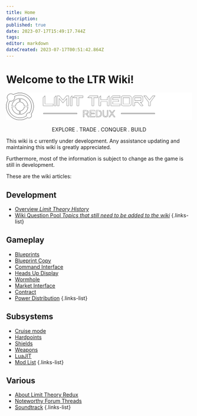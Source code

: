 ```yaml
---
title: Home
description: 
published: true
date: 2023-07-17T15:49:17.744Z
tags: 
editor: markdown
dateCreated: 2023-07-17T00:51:42.864Z
---
```


# Welcome to the LTR Wiki!

![](/centered.png)
<p style="text-align: center;">EXPLORE . TRADE . CONQUER . BUILD</p>

This wiki is c urrently under development. Any assistance updating and maintaining this wiki is greatly appreciated.

Furthermore, most of the information is subject to change as the game is still in development.

These are the wiki articles: 

## Development
- [Overview *Limit Theory History*](/Development-Overview)
- [Wiki Question Pool *Topics that still need to be added to the wiki*](/question-pool)
{.links-list}
## Gameplay
- [Blueprints](/blueprint)
- [Blueprint Copy](/blueprint-copy)
- [Command Interface](/command-interface)
- [Heads Up Display](/heads-up-display)
- [Wormhole](/wormhole)
- [Market Interface](/market-interface)
- [Contract](/contract)
- [Power Distribution](/power-distribution)
{.links-list}
## Subsystems
- [Cruise mode](/cruise-mode)
- [Hardpoints](/hardpoint)
- [Shields](/shields)
- [Weapons](/weapons)
- [LuaJIT](/LuaJIT)
- [Mod List](/mod-list)
{.links-list}
## Various
- [About Limit Theory Redux](/about)
- [Noteworthy Forum Threads](/noteworthy-threads)
- [Soundtrack](/soundtrack)
{.links-list}